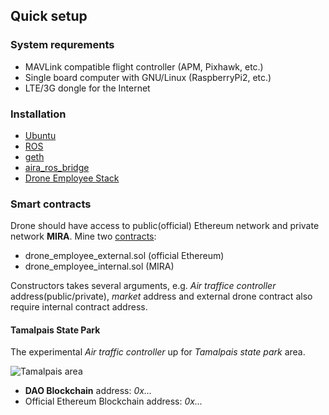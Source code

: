 ## Quick setup

### System requrements

* MAVLink compatible flight controller (APM, Pixhawk, etc.)
* Single board computer with GNU/Linux (RaspberryPi2, etc.)
* LTE/3G dongle for the Internet

### Installation

* [Ubuntu](https://wiki.ubuntu.com/ARM/RaspberryPi)
* [ROS](http://wiki.ros.org/indigo/Installation)
* [geth](https://github.com/ethereum/go-ethereum/wiki/Installation-Instructions-for-Ubuntu)
* [aira_ros_bridge](https://github.com/aira-dao/aira_ros_bridge/tree/master/aira_ros_bridge)
* [Drone Employee Stack](https://github.com/DroneEmployee/drone_employee_ros)

### Smart contracts

Drone should have access to public(official) Ethereum network and private network **MIRA**.
Mine two [contracts](https://github.com/DroneEmployee/contracts):

* drone_employee_external.sol (official Ethereum)
* drone_employee_internal.sol (MIRA)

Constructors takes several arguments, e.g. *Air traffice controller* address(public/private),
*market* address and external drone contract also require internal contract address.

#### Tamalpais State Park

The experimental *Air traffic controller* up for *Tamalpais state park* area.

![Tamalpais area](https://raw.githubusercontent.com/DroneEmployee/drone_employee_ros/demo_march/drone_employee/doc/tamalpais_region.png)

* **DAO Blockchain** address: *0x...*
* Official Ethereum Blockchain address: *0x...*
